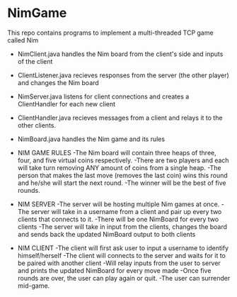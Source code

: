 # NimGame
This repo contains programs to implement a multi-threaded TCP game called Nim 

* NimClient.java handles the Nim board from the client's side and inputs of the client
* ClientListener.java recieves responses from the server (the other player) and changes the Nim board
* NimServer.java listens for client connections and creates a ClientHandler for each new client
* ClientHandler.java recieves messages from a client and relays it to the other clients.
* NimBoard.java handles the Nim game and its rules


* NIM GAME RULES
  -The Nim board will contain three heaps of three, four, and five virtual coins respectively.
  -There are two players and each will take turn removing ANY amount of coins from a single heap.
  -The person that makes the last move (removes the last coin) wins this round and he/she will start the next round.
  -The winner will be the best of five rounds.

* NIM SERVER
  -The server will be hosting multiple Nim games at once.
  -The server will take in a username from a client and pair up every two clients that connects to it.
  -There will be one NimBoard for every two clients
  -The server will take in input from the clients, changes the board and sends back the updated NimBoard output to both clients

* NIM CLIENT
  -The client will first ask user to input a username to identify himself/herself
  -The client will connects to the server and waits for it to be paired with another client
  -Will relay inputs from the user to server and prints the updated NimBoard for every move made
  -Once five rounds are over, the user can play again or quit.
  -The user can surrender mid-game.
